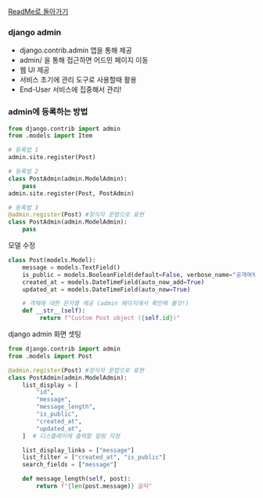 [ReadMe로 돌아가기](../ReadMe.md)

### django admin

* django.contrib.admin 앱을 통해 제공
* admin/ 을 통해 접근하면 어드민 페이지 이동
* 웹 UI 제공
* 서비스 초기에 관리 도구로 사용할때 활용
* End-User 서비스에 집중해서 관리!

### admin에 등록하는 방법

```python
from django.contrib import admin
from .models import Item

# 등록법 1
admin.site.register(Post)
```

```python
# 등록법 2
class PostAdmin(admin.ModelAdmin):
    pass
admin.site.register(Post, PostAdmin)
```

```python
# 등록법 3
@admin.register(Post) #장식자 문법으로 표현
class PostAdmin(admin.ModelAdmin):
    pass
```


모델 수정
```python
class Post(models.Model):
    message = models.TextField()
    is_public = models.BooleanField(default=False, verbose_name="공개여부")
    created_at = models.DateTimeField(auto_now_add=True)
    updated_at = models.DateTimeField(auto_now=True)

    # 객체에 대한 문자열 제공 (admin 페이지에서 확인해 볼것!)
    def __str__(self):
         return f"Custom Post object ({self.id})"
```

django admin 화면 셋팅
```python
from django.contrib import admin
from .models import Post

@admin.register(Post) #장식자 문법으로 표현
class PostAdmin(admin.ModelAdmin):
    list_display = [
        "id",
        "message",
        "message_length",
        "is_public",
        "created_at",
        "updated_at",
    ]  # 디스플레이에 출력할 컬럼 지정

    list_display_links = ["message"]
    list_filter = ["created_at", "is_public"]
    search_fields = ["message"]

    def message_length(self, post):
        return f"{len(post.message)} 글자"
```
